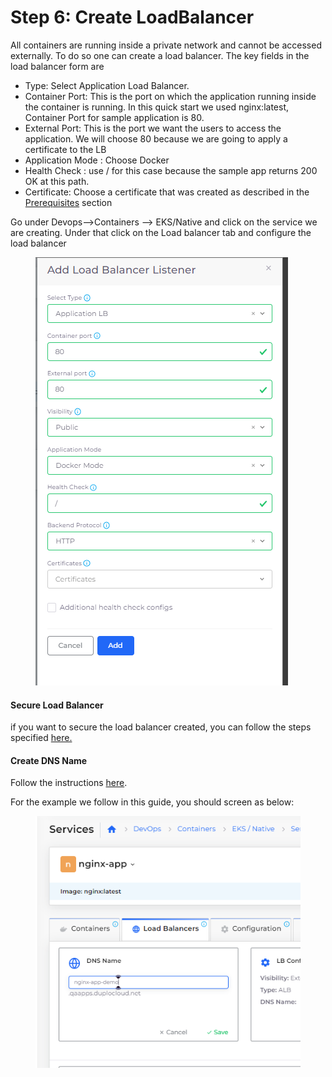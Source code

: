 # Step 6: Create LoadBalancer

All containers are running inside a private network and cannot be accessed externally. To do so one can create a load balancer. The key fields in the load balancer form are

* Type: Select Application Load Balancer.
* Container Port: This is the port on which the application running inside the container is running. In this quick start we used nginx:latest, Container Port for sample application is 80.
* External Port: This is the port we want the users to access the application. We will choose 80 because we are going to apply a certificate to the LB
* Application Mode : Choose Docker
* Health Check : use / for this case because the sample app returns 200 OK at this path.
* Certificate: Choose a certificate that was created as described in the [Prerequisites](../../prerequisites/) section&#x20;

Go under Devops-->Containers --> EKS/Native and click on the service we are creating. Under that click on the Load balancer tab and configure the load balancer



<figure><img src="../../../.gitbook/assets/image (6) (2).png" alt=""><figcaption></figcaption></figure>

#### Secure Load Balancer

&#x20;if you want to secure the load balancer created, you can follow the steps specified [here.](../quick-start-eks-services/step-7-secure-the-load-balancer.md)

#### Create DNS Name

Follow the instructions [here](../quick-start-eks-services/step-8-create-dns-name.md).&#x20;

For the example we follow in this guide, you should screen as below:

<figure><img src="../../../.gitbook/assets/image (47).png" alt=""><figcaption></figcaption></figure>
